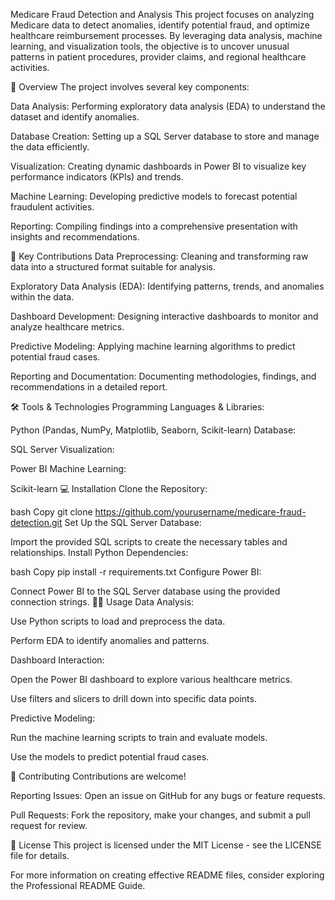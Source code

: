 Medicare Fraud Detection and Analysis
This project focuses on analyzing Medicare data to detect anomalies, identify potential fraud, and optimize healthcare reimbursement processes. By leveraging data analysis, machine learning, and visualization tools, the objective is to uncover unusual patterns in patient procedures, provider claims, and regional healthcare activities.

📝 Overview
The project involves several key components:

Data Analysis: Performing exploratory data analysis (EDA) to understand the dataset and identify anomalies.

Database Creation: Setting up a SQL Server database to store and manage the data efficiently.

Visualization: Creating dynamic dashboards in Power BI to visualize key performance indicators (KPIs) and trends.

Machine Learning: Developing predictive models to forecast potential fraudulent activities.

Reporting: Compiling findings into a comprehensive presentation with insights and recommendations.

🚀 Key Contributions
Data Preprocessing: Cleaning and transforming raw data into a structured format suitable for analysis.

Exploratory Data Analysis (EDA): Identifying patterns, trends, and anomalies within the data.

Dashboard Development: Designing interactive dashboards to monitor and analyze healthcare metrics.

Predictive Modeling: Applying machine learning algorithms to predict potential fraud cases.

Reporting and Documentation: Documenting methodologies, findings, and recommendations in a detailed report.

🛠️ Tools & Technologies
Programming Languages & Libraries:

Python (Pandas, NumPy, Matplotlib, Seaborn, Scikit-learn)
Database:

SQL Server
Visualization:

Power BI
Machine Learning:

Scikit-learn
💻 Installation
Clone the Repository:

bash
Copy
git clone https://github.com/yourusername/medicare-fraud-detection.git
Set Up the SQL Server Database:

Import the provided SQL scripts to create the necessary tables and relationships.
Install Python Dependencies:

bash
Copy
pip install -r requirements.txt
Configure Power BI:

Connect Power BI to the SQL Server database using the provided connection strings.
🧑‍💻 Usage
Data Analysis:

Use Python scripts to load and preprocess the data.

Perform EDA to identify anomalies and patterns.

Dashboard Interaction:

Open the Power BI dashboard to explore various healthcare metrics.

Use filters and slicers to drill down into specific data points.

Predictive Modeling:

Run the machine learning scripts to train and evaluate models.

Use the models to predict potential fraud cases.

🤝 Contributing
Contributions are welcome!

Reporting Issues: Open an issue on GitHub for any bugs or feature requests.

Pull Requests: Fork the repository, make your changes, and submit a pull request for review.

📄 License
This project is licensed under the MIT License - see the LICENSE file for details.

For more information on creating effective README files, consider exploring the Professional README Guide.
